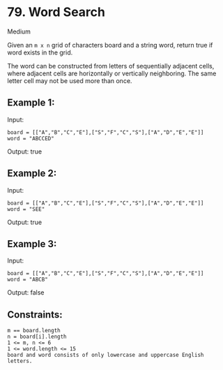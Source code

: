 # 79. Word Search
Medium

Given an `m x n` grid of characters board and a string word, return true if word exists in the grid.

The word can be constructed from letters of sequentially adjacent cells, where adjacent cells are horizontally or vertically neighboring. The same letter cell may not be used more than once.


## Example 1:

Input: 
~~~
board = [["A","B","C","E"],["S","F","C","S"],["A","D","E","E"]]
word = "ABCCED"
~~~
Output: true

## Example 2:

Input: 
~~~
board = [["A","B","C","E"],["S","F","C","S"],["A","D","E","E"]]
word = "SEE"
~~~
Output: true

## Example 3:

Input: 
~~~
board = [["A","B","C","E"],["S","F","C","S"],["A","D","E","E"]]
word = "ABCB"
~~~
Output: false

 

## Constraints:

    m == board.length
    n = board[i].length
    1 <= m, n <= 6
    1 <= word.length <= 15
    board and word consists of only lowercase and uppercase English letters.
